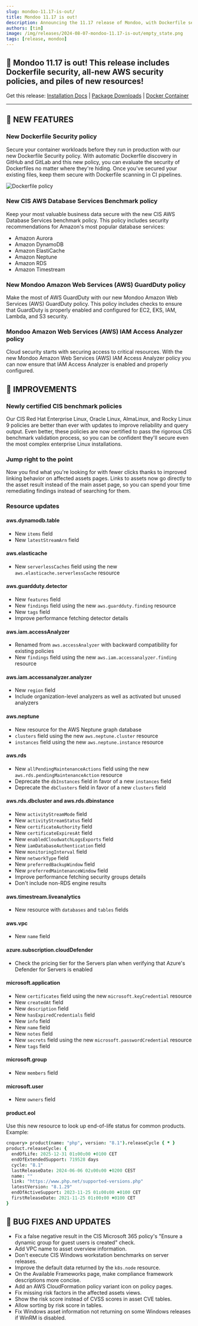 ```yaml
---
slug: mondoo-11.17-is-out/
title: Mondoo 11.17 is out!
description: Announcing the 11.17 release of Mondoo, with Dockerfile security, all-new AWS security policies, and piles of new resources!
authors: [tim]
image: /img/releases/2024-08-07-mondoo-11.17-is-out/empty_state.png
tags: [release, mondoo]
---
```


## 🥳 Mondoo 11.17 is out! This release includes Dockerfile security, all-new AWS security policies, and piles of new resources!

Get this release: [Installation Docs](https://mondoo.com/docs/cnspec/) | [Package Downloads](https://releases.mondoo.com/cnspec/) | [Docker Container](https://hub.docker.com/r/mondoo/cnspec)

---

## 🎉 NEW FEATURES

### New Dockerfile Security policy

Secure your container workloads before they run in production with our new Dockerfile Security policy. With automatic Dockerfile discovery in GitHub and GitLab and this new policy, you can evaluate the security of Dockerfiles no matter where they're hiding. Once you've secured your existing files, keep them secure with Dockerfile scanning in CI pipelines.

![Dockerfile policy](/img/releases/2024-08-13-mondoo-11.17-is-out/dockerfile.png)

### New CIS AWS Database Services Benchmark policy

Keep your most valuable business data secure with the new CIS AWS Database Services benchmark policy. This policy includes security recommendations for Amazon's most popular database services:

- Amazon Aurora
- Amazon DynamoDB
- Amazon ElastiCache
- Amazon Neptune
- Amazon RDS
- Amazon Timestream

### New Mondoo Amazon Web Services (AWS) GuardDuty policy

Make the most of AWS GuardDuty with our new Mondoo Amazon Web Services (AWS) GuardDuty policy. This policy includes checks to ensure that GuardDuty is properly enabled and configured for EC2, EKS, IAM, Lambda, and S3 security.

### Mondoo Amazon Web Services (AWS) IAM Access Analyzer policy

Cloud security starts with securing access to critical resources. With the new Mondoo Amazon Web Services (AWS) IAM Access Analyzer policy you can now ensure that IAM Access Analyzer is enabled and properly configured.

## 🧹 IMPROVEMENTS

### Newly certified CIS benchmark policies

Our CIS Red Hat Enterprise Linux, Oracle Linux, AlmaLinux, and Rocky Linux 9 policies are better than ever with updates to improve reliability and query output. Even better, these policies are now certified to pass the rigorous CIS benchmark validation process, so you can be confident they'll secure even the most complex enterprise Linux installations.

### Jump right to the point

Now you find what you're looking for with fewer clicks thanks to improved linking behavior on affected assets pages. Links to assets now go directly to the asset result instead of the main asset page, so you can spend your time remediating findings instead of searching for them.

### Resource updates

#### aws.dynamodb.table

- New `items` field
- New `latestStreamArn` field

#### aws.elasticache

- New `serverlessCaches` field using the new `aws.elasticache.serverlessCache` resource

#### aws.guardduty.detector

- New `features` field
- New `findings` field using the new `aws.guardduty.finding` resource
- New `tags` field
- Improve performance fetching detector details

#### aws.iam.accessAnalyzer

- Renamed from `aws.accessAnalyzer` with backward compatibility for existing policies
- New `findings` field using the new `aws.iam.accessanalyzer.finding` resource

#### aws.iam.accessanalyzer.analyzer

- New `region` field
- Include organization-level analyzers as well as activated but unused analyzers

#### aws.neptune

- New resource for the AWS Neptune graph database
- `clusters` field using the new `aws.neptune.cluster` resource
- `instances` field using the new `aws.neptune.instance` resource

#### aws.rds

- New `allPendingMaintenanceActions` field using the new `aws.rds.pendingMaintenanceAction` resource
- Deprecate the `dbInstances` field in favor of a new `instances` field
- Deprecate the `dbClusters` field in favor of a new `clusters` field

#### aws.rds.dbcluster and aws.rds.dbinstance

- New `activityStreamMode` field
- New `activityStreamStatus` field
- New `certificateAuthority` field
- New `certificateExpiresAt` field
- New `enabledCloudwatchLogsExports` field
- New `iamDatabaseAuthentication` field
- New `monitoringInterval` field
- New `networkType` field
- New `preferredBackupWindow` field
- New `preferredMaintenanceWindow` field
- Improve performance fetching security groups details
- Don't include non-RDS engine results

#### aws.timestream.liveanalytics

- New resource with `databases` and `tables` fields

#### aws.vpc

- New `name` field

#### azure.subscription.cloudDefender

- Check the pricing tier for the Servers plan when verifying that Azure's Defender for Servers is enabled

#### microsoft.application

- New `certificates` field using the new `microsoft.keyCredential` resource
- New `createdAt` field
- New `description` field
- New `hasExpiredCredentials` field
- New `info` field
- New `name` field
- New `notes` field
- New `secrets` field using the new `microsoft.passwordCredential` resource
- New `tags` field

#### microsoft.group

- New `members` field

#### microsoft.user

- New `owners` field

#### product.eol

Use this new resource to look up end-of-life status for common products. Example:

```coffee
cnquery> product(name: "php", version: "8.1").releaseCycle { * }
product.releaseCycle: {
  endOfLife: 2025-12-31 01:00:00 +0100 CET
  endOfExtendedSupport: 719528 days
  cycle: "8.1"
  lastReleaseDate: 2024-06-06 02:00:00 +0200 CEST
  name: ""
  link: "https://www.php.net/supported-versions.php"
  latestVersion: "8.1.29"
  endOfActiveSupport: 2023-11-25 01:00:00 +0100 CET
  firstReleaseDate: 2021-11-25 01:00:00 +0100 CET
}
```

## 🐛 BUG FIXES AND UPDATES

- Fix a false negative result in the CIS Microsoft 365 policy's "Ensure a dynamic group for guest users is created" check.
- Add VPC name to asset overview information.
- Don't execute CIS Windows workstation benchmarks on server releases.
- Improve the default data returned by the `k8s.node` resource.
- On the Available Frameworks page, make compliance framework descriptions more concise.
- Add an AWS CloudFormation policy variant icon on policy pages.
- Fix missing risk factors in the affected assets views.
- Show the risk score instead of CVSS scores in asset CVE tables.
- Allow sorting by risk score in tables.
- Fix Windows asset information not returning on some Windows releases if WinRM is disabled.
